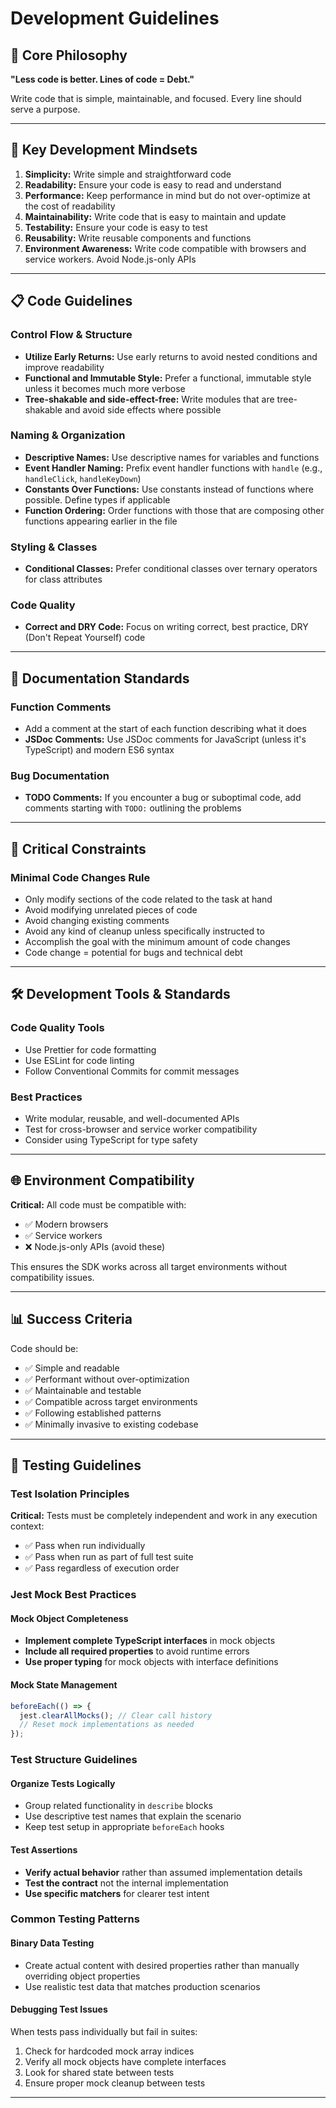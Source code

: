 # Development Guidelines

## 🎯 Core Philosophy

**"Less code is better. Lines of code = Debt."**

Write code that is simple, maintainable, and focused. Every line should serve a purpose.

---

## 🧠 Key Development Mindsets

1. **Simplicity:** Write simple and straightforward code
2. **Readability:** Ensure your code is easy to read and understand
3. **Performance:** Keep performance in mind but do not over-optimize at the cost of readability
4. **Maintainability:** Write code that is easy to maintain and update
5. **Testability:** Ensure your code is easy to test
6. **Reusability:** Write reusable components and functions
7. **Environment Awareness:** Write code compatible with browsers and service workers. Avoid Node.js-only APIs

---

## 📋 Code Guidelines

### **Control Flow & Structure**
- **Utilize Early Returns:** Use early returns to avoid nested conditions and improve readability
- **Functional and Immutable Style:** Prefer a functional, immutable style unless it becomes much more verbose
- **Tree-shakable and side-effect-free:** Write modules that are tree-shakable and avoid side effects where possible
### **Naming & Organization**
- **Descriptive Names:** Use descriptive names for variables and functions
- **Event Handler Naming:** Prefix event handler functions with `handle` (e.g., `handleClick`, `handleKeyDown`)
- **Constants Over Functions:** Use constants instead of functions where possible. Define types if applicable
- **Function Ordering:** Order functions with those that are composing other functions appearing earlier in the file

### **Styling & Classes**
- **Conditional Classes:** Prefer conditional classes over ternary operators for class attributes

### **Code Quality**
- **Correct and DRY Code:** Focus on writing correct, best practice, DRY (Don't Repeat Yourself) code

---

## 📝 Documentation Standards

### **Function Comments**
- Add a comment at the start of each function describing what it does
- **JSDoc Comments:** Use JSDoc comments for JavaScript (unless it's TypeScript) and modern ES6 syntax

### **Bug Documentation**
- **TODO Comments:** If you encounter a bug or suboptimal code, add comments starting with `TODO:` outlining the problems

---

## 🚫 Critical Constraints

### **Minimal Code Changes Rule**
- Only modify sections of the code related to the task at hand
- Avoid modifying unrelated pieces of code
- Avoid changing existing comments
- Avoid any kind of cleanup unless specifically instructed to
- Accomplish the goal with the minimum amount of code changes
- Code change = potential for bugs and technical debt

---

## 🛠️ Development Tools & Standards

### **Code Quality Tools**
- Use Prettier for code formatting
- Use ESLint for code linting
- Follow Conventional Commits for commit messages

### **Best Practices**
- Write modular, reusable, and well-documented APIs
- Test for cross-browser and service worker compatibility
- Consider using TypeScript for type safety

---

## 🌐 Environment Compatibility

**Critical:** All code must be compatible with:
- ✅ Modern browsers
- ✅ Service workers
- ❌ Node.js-only APIs (avoid these)

This ensures the SDK works across all target environments without compatibility issues.

---

## 📊 Success Criteria

Code should be:
- ✅ Simple and readable
- ✅ Performant without over-optimization
- ✅ Maintainable and testable
- ✅ Compatible across target environments
- ✅ Following established patterns
- ✅ Minimally invasive to existing codebase 

---

## 🧪 Testing Guidelines

### **Test Isolation Principles**
**Critical:** Tests must be completely independent and work in any execution context:
- ✅ Pass when run individually
- ✅ Pass when run as part of full test suite
- ✅ Pass regardless of execution order

### **Jest Mock Best Practices**

#### **Mock Object Completeness**
- **Implement complete TypeScript interfaces** in mock objects
- **Include all required properties** to avoid runtime errors
- **Use proper typing** for mock objects with interface definitions

#### **Mock State Management**
```typescript
beforeEach(() => {
  jest.clearAllMocks(); // Clear call history
  // Reset mock implementations as needed
});
```

### **Test Structure Guidelines**

#### **Organize Tests Logically**
- Group related functionality in `describe` blocks
- Use descriptive test names that explain the scenario
- Keep test setup in appropriate `beforeEach` hooks

#### **Test Assertions**
- **Verify actual behavior** rather than assumed implementation details
- **Test the contract** not the internal implementation
- **Use specific matchers** for clearer test intent

### **Common Testing Patterns**

#### **Binary Data Testing**
- Create actual content with desired properties rather than manually overriding object properties
- Use realistic test data that matches production scenarios

#### **Debugging Test Issues**
When tests pass individually but fail in suites:
1. Check for hardcoded mock array indices
2. Verify all mock objects have complete interfaces
3. Look for shared state between tests
4. Ensure proper mock cleanup between tests

---
